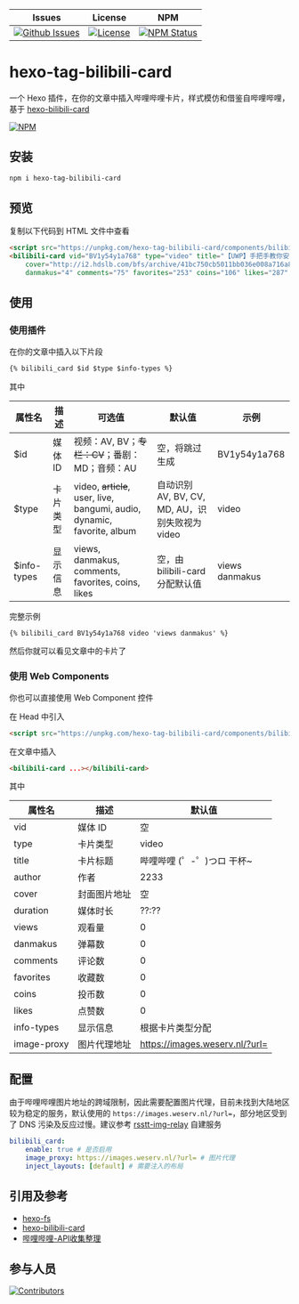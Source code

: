 | Issues | License |  NPM  |
|--------|---------|-------|
[![Github Issues](https://img.shields.io/github/issues/wherewhere/hexo-tag-bilibili-card)](https://github.com/wherewhere/hexo-tag-bilibili-card/issues)|[![License](https://img.shields.io/github/license/wherewhere/hexo-tag-bilibili-card)](https://github.com/wherewhere/hexo-tag-bilibili-card/blob/main/LICENSE)|[![NPM Status](https://img.shields.io/npm/dt/hexo-tag-bilibili-card.svg?style=flat)](https://www.npmjs.com/package/hexo-tag-bilibili-card)

# hexo-tag-bilibili-card

一个 Hexo 插件，在你的文章中插入哔哩哔哩卡片，样式模仿和借鉴自哔哩哔哩，基于 [hexo-bilibili-card](https://github.com/MaxChang3/hexo-bilibili-card)

[![NPM](https://nodei.co/npm/hexo-tag-bilibili-card.png)](https://www.npmjs.com/package/hexo-tag-bilibili-card)

## 安装

```sh
npm i hexo-tag-bilibili-card
```

## 预览

复制以下代码到 HTML 文件中查看

```html
<script src="https://unpkg.com/hexo-tag-bilibili-card/components/bilibili-card/bilibili-card.js"></script>
<bilibili-card vid="BV1y54y1a768" type="video" title="【UWP】手把手教你安装 UWP 安装包" author="where-where"
    cover="http://i2.hdslb.com/bfs/archive/41bc750cb5011bb036e008a716a89158c7eb7bb5.jpg" duration="05:21" views="2.2万"
    danmakus="4" comments="75" favorites="253" coins="106" likes="287" info-types="views danmakus"></bilibili-card>
```

## 使用

### 使用插件

在你的文章中插入以下片段

```md
{% bilibili_card $id $type $info-types %}
```

其中

| 属性名 | 描述 | 可选值 | 默认值 | 示例 |
|-------|------|-------|-------|-----|
| $id | 媒体 ID | 视频：AV, BV；~~专栏：CV~~；番剧：MD；音频：AU | 空，将跳过生成 | BV1y54y1a768 |
| $type | 卡片类型 | video, ~~article~~, user, live, bangumi, audio, dynamic, favorite, album | 自动识别 AV, BV, CV, MD, AU，识别失败视为 video | video |
| $info-types | 显示信息 | views, danmakus, comments, favorites, coins, likes | 空，由 bilibili-card 分配默认值 | views danmakus |

完整示例

```md
{% bilibili_card BV1y54y1a768 video 'views danmakus' %}
```

然后你就可以看见文章中的卡片了

### 使用 Web Components

你也可以直接使用 Web Component 控件

在 Head 中引入

```html
<script src="https://unpkg.com/hexo-tag-bilibili-card/components/bilibili-card/bilibili-card.js"></script>
```

在文章中插入

```html
<bilibili-card ...></bilibili-card>
```

其中

| 属性名 | 描述 | 默认值 |
|-------|------|-------|
| vid | 媒体 ID | 空 |
| type | 卡片类型 | video |
| title | 卡片标题 | 哔哩哔哩 (゜-゜)つロ 干杯~ |
| author | 作者 | 2233 |
| cover | 封面图片地址 | 空 |
| duration | 媒体时长 | ??:?? |
| views | 观看量 | 0 |
| danmakus | 弹幕数 | 0 |
| comments | 评论数 | 0 |
| favorites | 收藏数 | 0 |
| coins | 投币数 | 0 |
| likes | 点赞数 | 0 |
| info-types | 显示信息 | 根据卡片类型分配 |
| image-proxy | 图片代理地址 | https://images.weserv.nl/?url= |

## 配置

由于哔哩哔哩图片地址的跨域限制，因此需要配置图片代理，目前未找到大陆地区较为稳定的服务，默认使用的 `https://images.weserv.nl/?url=`，部分地区受到了 DNS 污染及反应过慢。建议参考 [rsstt-img-relay](https://github.com/Rongronggg9/rsstt-img-relay) 自建服务

```yaml
bilibili_card:
    enable: true # 是否启用
    image_proxy: https://images.weserv.nl/?url= # 图片代理
    inject_layouts: [default] # 需要注入的布局
```

## 引用及参考
- [hexo-fs](https://github.com/hexojs/hexo-fs "hexo-fs")
- [hexo-bilibili-card](https://github.com/MaxChang3/hexo-bilibili-card "hexo-bilibili-card")
- [哔哩哔哩-API收集整理](https://github.com/SocialSisterYi/bilibili-API-collect "BiliBili API Collect")

## 参与人员
[![Contributors](https://contrib.rocks/image?repo=wherewhere/hexo-tag-bilibili-card)](https://github.com/wherewhere/hexo-tag-bilibili-card/graphs/contributors)

